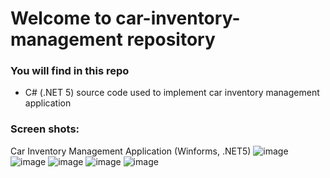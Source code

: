 # Welcome to car-inventory-management repository
### You will find in this repo
 - C# (.NET 5) source code used to implement car inventory management application
 
### Screen shots:
Car Inventory Management Application (Winforms, .NET5)
![image](https://user-images.githubusercontent.com/90256544/143846834-e71f8abf-253e-4424-a4dc-7061d8e6f8cf.png)
![image](https://user-images.githubusercontent.com/90256544/143846922-5ea43cae-ffb4-41de-a239-11971cc89cb0.png)
![image](https://user-images.githubusercontent.com/90256544/143847140-e5b2da7b-ff46-4f59-963d-72c2d6b6cb3f.png)
![image](https://user-images.githubusercontent.com/90256544/143847562-65eaca9b-09e5-4e0f-a01a-06d9e2f70cc5.png)
![image](https://user-images.githubusercontent.com/90256544/143847246-eca97d59-7c17-4587-925d-fee2b20440a6.png)
